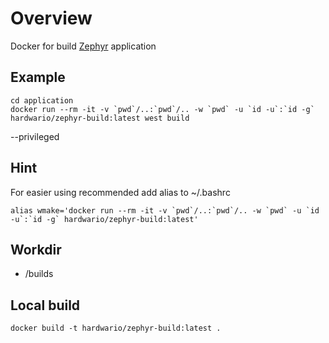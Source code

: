 # Overview

Docker for build [Zephyr](https://www.zephyrproject.org/) application

## Example

```
cd application
docker run --rm -it -v `pwd`/..:`pwd`/.. -w `pwd` -u `id -u`:`id -g` hardwario/zephyr-build:latest west build
```

--privileged


## Hint
For easier using recommended add alias to ~/.bashrc
```
alias wmake='docker run --rm -it -v `pwd`/..:`pwd`/.. -w `pwd` -u `id -u`:`id -g` hardwario/zephyr-build:latest'
```

## Workdir
* /builds

## Local build

```
docker build -t hardwario/zephyr-build:latest .
```
